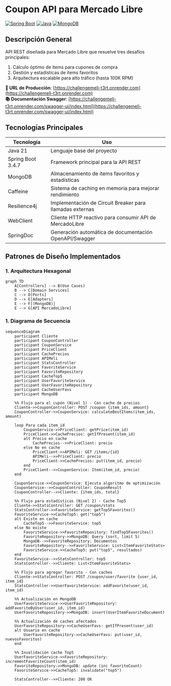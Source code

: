 # Coupon API para Mercado Libre

[![Spring Boot](https://img.shields.io/badge/Spring_Boot-3.4.7-green.svg)](https://spring.io/projects/spring-boot)
[![Java](https://img.shields.io/badge/Java-21-blue.svg)](https://openjdk.org/projects/jdk/21/)
[![MongoDB](https://img.shields.io/badge/MongoDB-5.0+-green.svg)](https://www.mongodb.com/)

## Descripción General

API REST diseñada para Mercado Libre que resuelve tres desafíos principales:
1. Cálculo óptimo de items para cupones de compra
2. Gestión y estadísticas de items favoritos
3. Arquitectura escalable para alto tráfico (hasta 100K RPM)

**🔗 URL de Producción**: [https://challengemeli-t3rt.onrender.com](https://challengemeli-t3rt.onrender.com)  
**📚 Documentación Swagger**: [https://challengemeli-t3rt.onrender.com/swagger-ui/index.html](https://challengemeli-t3rt.onrender.com/swagger-ui/index.html)

## Tecnologías Principales

| Tecnología       | Uso                                                                 |
|------------------|---------------------------------------------------------------------|
| Java 21          | Lenguaje base del proyecto                                          |
| Spring Boot 3.4.7| Framework principal para la API REST                                |
| MongoDB          | Almacenamiento de items favoritos y estadísticas                   |
| Caffeine         | Sistema de caching en memoria para mejorar rendimiento             |
| Resilience4j     | Implementación de Circuit Breaker para llamadas externas           |
| WebClient        | Cliente HTTP reactivo para consumir API de MercadoLibre            |
| SpringDoc        | Generación automática de documentación OpenAPI/Swagger             |

## Patrones de Diseño Implementados

### 1. Arquitectura Hexagonal
```mermaid
graph TD
    A[Controllers] --> B(Use Cases)
    B --> C[Domain Services]
    C --> D[Ports]
    D --> E[Adapters]
    E --> F[(MongoDB)]
    E --> G[API MercadoLibre]
```

### 1. Diagrama de  Secuencia
```mermaid
sequenceDiagram
    participant Cliente
    participant CouponController
    participant CouponService
    participant PriceClient
    participant CachePrecios
    participant APIMeli
    participant StatsController
    participant FavoriteService
    participant FavoriteRepository
    participant CacheTop5
    participant UserFavoriteService
    participant UserFavoriteRepository
    participant CacheUserFavs
    participant MongoDB

    %% Flujo para el cupón (Nivel 1) - Con cache de precios
    Cliente->>CouponController: POST /coupon {item_ids, amount}
    CouponController->>CouponService: calculateBestItems(item_ids, amount)
    
    loop Para cada item_id
        CouponService->>PriceClient: getPrice(item_id)
        PriceClient->>CachePrecios: getIfPresent(item_id)
        alt Precio en cache
            CachePrecios-->>PriceClient: precio
        else No en cache
            PriceClient->>APIMeli: GET /items/{id}
            APIMeli-->>PriceClient: precio
            PriceClient->>CachePrecios: put(item_id, precio)
        end
        PriceClient-->>CouponService: Item(item_id, precio)
    end
    
    CouponService->>CouponService: Ejecuta algoritmo de optimización
    CouponService-->>CouponController: CouponResult
    CouponController-->>Cliente: {item_ids, total}

    %% Flujo para estadísticas (Nivel 2) - Cache Top5
    Cliente->>StatsController: GET /coupon/stats
    StatsController->>FavoriteService: getTop5Favorites()
    FavoriteService->>CacheTop5: get("top5")
    alt Existe en cache
        CacheTop5-->>FavoriteService: top5
    else No existe
        FavoriteService->>FavoriteRepository: findTop5Favorites()
        FavoriteRepository->>MongoDB: Query (sort, limit 5)
        MongoDB-->>FavoriteRepository: Documentos
        FavoriteRepository-->>FavoriteService: List<ItemFavoriteStats>
        FavoriteService->>CacheTop5: put("top5", resultados)
    end
    FavoriteService-->>StatsController: top5
    StatsController-->>Cliente: List<ItemFavoriteStats>

    %% Flujo para agregar favorito - Con caches
    Cliente->>StatsController: POST /coupon/user/favorite {user_id, item_id}
    StatsController->>UserFavoriteService: addFavorite(user_id, item_id)
    
    %% Actualización en MongoDB
    UserFavoriteService->>UserFavoriteRepository: addFavoriteByUser(user_id, item_id)
    UserFavoriteRepository->>MongoDB: insert(UserItemFavoriteDocument)
    
    %% Actualización de caches afectados
    UserFavoriteRepository->>CacheUserFavs: getIfPresent(user_id)
    alt Usuario en cache
        UserFavoriteRepository->>CacheUserFavs: put(user_id, nuevosFavoritos)
    end
    
    %% Invalidación cache Top5
    UserFavoriteService->>FavoriteRepository: incrementFavoriteCount(item_id)
    FavoriteRepository->>MongoDB: update (inc favoriteCount)
    FavoriteService->>CacheTop5: invalidate("top5")
    
    StatsController-->>Cliente: 200 OK
```
